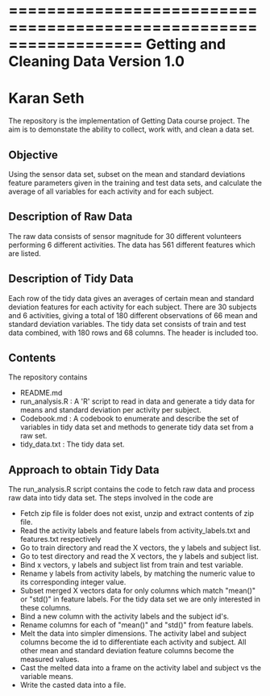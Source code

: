 ==================================================================
Getting and Cleaning Data
Version 1.0
==================================================================
Karan Seth
==================================================================
The repository is the implementation of Getting Data course project. The aim is to demonstate the ability to collect, work with, and clean a data set. 

## Objective
Using the sensor data set, subset on the mean and standard deviations feature parameters given in the training and test data sets, and calculate the average of all variables for each activity and for each subject. 

## Description of Raw Data 
The raw data consists of sensor magnitude for 30 different volunteers performing 6 different activities. The data has 561 different features which are listed. 

## Description of Tidy Data
Each row of the tidy data gives an averages of certain mean and standard deviation features for each activity for each subject. There are 30 subjects and 6 activities, giving a total of 180 different observations of 66 mean and standard deviation variables. 
The tidy data set consists of train and test data combined, with 180 rows and 68 columns. The header is included too. 

## Contents
The repository contains
  - README.md
  - run_analysis.R : A 'R' script to read in data and generate a tidy data for means and standard deviation per activity per subject.
  - Codebook.md : A codebook to enumerate and describe the set of variables in tidy data set and methods to generate tidy data set from a raw set. 
  - tidy_data.txt : The tidy data set. 

## Approach to obtain Tidy Data
The run_analysis.R script contains the code to fetch raw data and process raw data into tidy data set. 
The steps involved in the code are
  - Fetch zip file is folder does not exist, unzip and extract contents of zip file. 
  - Read the activity labels and feature labels from activity_labels.txt and features.txt respectively
  - Go to train directory and read the X vectors, the y labels and subject list. 
  - Go to test directory and read the X vectors, the y labels and subject list. 
  - Bind x vectors, y labels and subject list from train and test variable. 
  - Rename y labels from activity labels, by matching the numeric value to its corresponding integer value. 
  - Subset merged X vectors data for only columns which match "mean()" or "std()" in feature labels. For the tidy data set we are only interested in these columns.
  - Bind a new column with the activity labels and the subject id's. 
  - Rename columns for each of "mean()" and "std()" from feature labels. 
  - Melt the data into simpler dimensions. The activity label and subject columns become the id to differentiate each activity and subject. All other mean and standard deviation feature columns become the measured values. 
  - Cast the melted data into a frame on the activity label and subject vs the variable means. 
  - Write the casted data into a file. 
